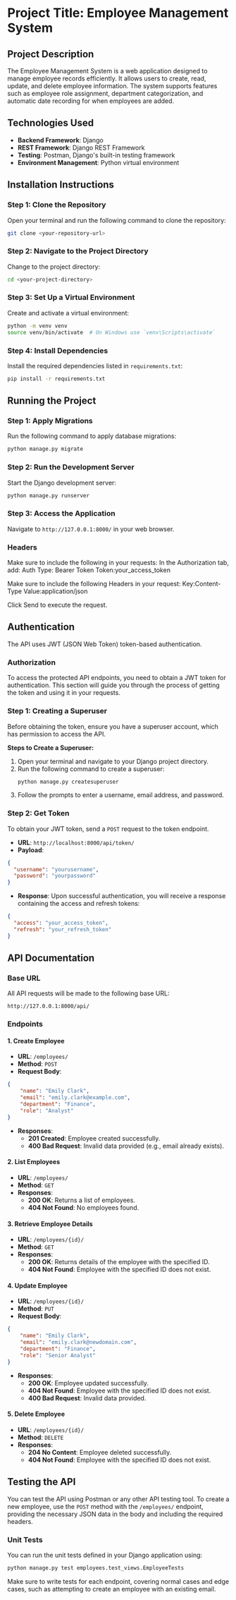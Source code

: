 # Project Title: Employee Management System

## Project Description
The Employee Management System is a web application designed to manage employee records efficiently. It allows users to create, read, update, and delete employee information. The system supports features such as employee role assignment, department categorization, and automatic date recording for when employees are added.

## Technologies Used
- **Backend Framework**: Django
- **REST Framework**: Django REST Framework
- **Testing**: Postman, Django's built-in testing framework
- **Environment Management**: Python virtual environment

## Installation Instructions

### Step 1: Clone the Repository
Open your terminal and run the following command to clone the repository:
```bash
git clone <your-repository-url>
```

### Step 2: Navigate to the Project Directory
Change to the project directory:
```bash
cd <your-project-directory>
```

### Step 3: Set Up a Virtual Environment
Create and activate a virtual environment:
```bash
python -m venv venv
source venv/bin/activate  # On Windows use `venv\Scripts\activate`
```

### Step 4: Install Dependencies
Install the required dependencies listed in `requirements.txt`:
```bash
pip install -r requirements.txt
```

## Running the Project

### Step 1: Apply Migrations
Run the following command to apply database migrations:
```bash
python manage.py migrate
```

### Step 2: Run the Development Server
Start the Django development server:
```bash
python manage.py runserver
```

### Step 3: Access the Application
Navigate to `http://127.0.0.1:8000/` in your web browser.

### Headers
Make sure to include the following  in your requests:
In the Authorization tab, add:
        Auth Type: Bearer Token
        Token:your_access_token

Make sure to include the following Headers in your request:
        Key:Content-Type
        Value:application/json
        
Click Send to execute the request.
## Authentication
The API uses JWT (JSON Web Token) token-based authentication.

### Authorization
To access the protected API endpoints, you need to obtain a JWT token for authentication. This section will guide you through the process of getting the token and using it in your requests.

### Step 1: Creating a Superuser
Before obtaining the token, ensure you have a superuser account, which has permission to access the API.

**Steps to Create a Superuser:**
1. Open your terminal and navigate to your Django project directory.
2. Run the following command to create a superuser:
   ```bash
   python manage.py createsuperuser
   ```
3. Follow the prompts to enter a username, email address, and password.

### Step 2: Get Token
To obtain your JWT token, send a `POST` request to the token endpoint.

- **URL**: `http://localhost:8000/api/token/`
- **Payload**:
```json
{
  "username": "yourusername",
  "password": "yourpassword"
}
```
- **Response**:
Upon successful authentication, you will receive a response containing the access and refresh tokens:
```json
{
  "access": "your_access_token",
  "refresh": "your_refresh_token"
}
```

## API Documentation

### Base URL
All API requests will be made to the following base URL:
```
http://127.0.0.1:8000/api/
```

### Endpoints

#### 1. Create Employee
- **URL**: `/employees/`
- **Method**: `POST`
- **Request Body**:
```json
{
    "name": "Emily Clark",
    "email": "emily.clark@example.com",
    "department": "Finance",
    "role": "Analyst"
}
```
- **Responses**:
  - **201 Created**: Employee created successfully.
  - **400 Bad Request**: Invalid data provided (e.g., email already exists).

#### 2. List Employees
- **URL**: `/employees/`
- **Method**: `GET`
- **Responses**:
  - **200 OK**: Returns a list of employees.
  - **404 Not Found**: No employees found.

#### 3. Retrieve Employee Details
- **URL**: `/employees/{id}/`
- **Method**: `GET`
- **Responses**:
  - **200 OK**: Returns details of the employee with the specified ID.
  - **404 Not Found**: Employee with the specified ID does not exist.

#### 4. Update Employee
- **URL**: `/employees/{id}/`
- **Method**: `PUT`
- **Request Body**:
```json
{
    "name": "Emily Clark",
    "email": "emily.clark@newdomain.com",
    "department": "Finance",
    "role": "Senior Analyst"
}
```
- **Responses**:
  - **200 OK**: Employee updated successfully.
  - **404 Not Found**: Employee with the specified ID does not exist.
  - **400 Bad Request**: Invalid data provided.

#### 5. Delete Employee
- **URL**: `/employees/{id}/`
- **Method**: `DELETE`
- **Responses**:
  - **204 No Content**: Employee deleted successfully.
  - **404 Not Found**: Employee with the specified ID does not exist.

## Testing the API
You can test the API using Postman or any other API testing tool. To create a new employee, use the `POST` method with the `/employees/` endpoint, providing the necessary JSON data in the body and including the required headers.

### Unit Tests
You can run the unit tests defined in your Django application using:
```bash
python manage.py test employees.test_views.EmployeeTests
```
Make sure to write tests for each endpoint, covering normal cases and edge cases, such as attempting to create an employee with an existing email.
